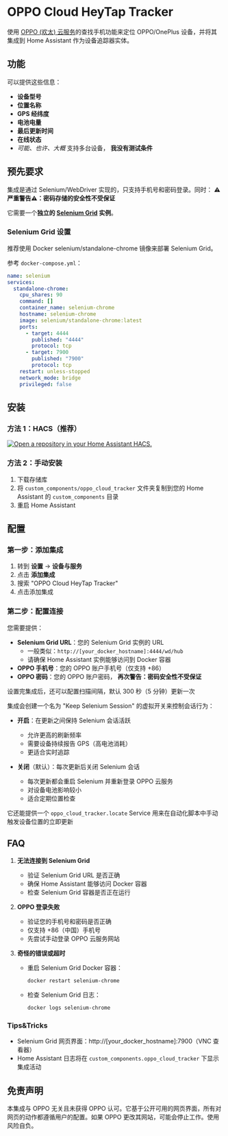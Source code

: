 # OPPO Cloud HeyTap Tracker

使用 [OPPO (欢太) 云服务](https://cloud.oppo.com)的查找手机功能来定位 OPPO/OnePlus 设备，并将其集成到 Home Assistant 作为设备追踪器实体。

## 功能

可以提供这些信息：

- **设备型号**
- **位置名称**
- **GPS 经纬度**
- **电池电量**
- **最后更新时间**
- **在线状态**
- *可能、也许、大概* 支持多台设备， **我没有测试条件**

## 预先要求

集成是通过 Selenium/WebDriver 实现的，只支持手机号和密码登录。同时：
**⚠️严重警告⚠️：密码存储的安全性不受保证**

它需要一个**独立的 [Selenium Grid](https://www.selenium.dev/zh-cn/documentation/grid) 实例**。

### Selenium Grid 设置

推荐使用 Docker selenium/standalone-chrome 镜像来部署 Selenium Grid。

参考 `docker-compose.yml`：
```yaml
name: selenium
services:
  standalone-chrome:
    cpu_shares: 90
    command: []
    container_name: selenium-chrome
    hostname: selenium-chrome
    image: selenium/standalone-chrome:latest
    ports:
      - target: 4444
        published: "4444"
        protocol: tcp
      - target: 7900
        published: "7900"
        protocol: tcp
    restart: unless-stopped
    network_mode: bridge
    privileged: false
```

## 安装

### 方法 1：HACS（推荐）

[![Open a repository in your Home Assistant HACS.](https://my.home-assistant.io/badges/hacs_repository.svg)](https://my.home-assistant.io/redirect/hacs_repository/?owner=jiesou&repository=oppo_cloud_tracker&category=integration)

### 方法 2：手动安装

1. 下载存储库
2. 将 `custom_components/oppo_cloud_tracker` 文件夹复制到您的 Home Assistant 的 `custom_components` 目录
3. 重启 Home Assistant

## 配置

### 第一步：添加集成

1. 转到 **设置** → **设备与服务**
2. 点击 **添加集成**
3. 搜索 "OPPO Cloud HeyTap Tracker"
4. 点击添加集成

### 第二步：配置连接

您需要提供：

- **Selenium Grid URL**：您的 Selenium Grid 实例的 URL
  - 一般类似：`http://[your_docker_hostname]:4444/wd/hub`
  - 请确保 Home Assistant 实例能够访问到 Docker 容器
- **OPPO 手机号**：您的 OPPO 账户手机号（仅支持 +86）
- **OPPO 密码**：您的 OPPO 账户密码， **再次警告：密码安全性不受保证**

设置完集成后，还可以配置扫描间隔，默认 300 秒（5 分钟）更新一次

集成会创建一个名为 "Keep Selenium Session" 的虚拟开关来控制会话行为：

- **开启**：在更新之间保持 Selenium 会话活跃
  - 允许更高的刷新频率
  - 需要设备持续报告 GPS（高电池消耗）
  - 更适合实时追踪

- **关闭**（默认）：每次更新后关闭 Selenium 会话
  - 每次更新都会重启 Selenium 并重新登录 OPPO 云服务
  - 对设备电池影响较小
  - 适合定期位置检查

它还能提供一个 `oppo_cloud_tracker.locate` Service 用来在自动化脚本中手动触发设备位置的立即更新

## FAQ

1. **无法连接到 Selenium Grid**
   - 验证 Selenium Grid URL 是否正确
   - 确保 Home Assistant 能够访问 Docker 容器
   - 检查 Selenium Grid 容器是否正在运行

2. **OPPO 登录失败**
   - 验证您的手机号和密码是否正确
   - 仅支持 +86（中国）手机号
   - 先尝试手动登录 OPPO 云服务网站

3. **奇怪的错误或超时**
   - 重启 Selenium Grid Docker 容器：
     ```bash
     docker restart selenium-chrome
     ```
   - 检查 Selenium Grid 日志：
     ```bash
     docker logs selenium-chrome
     ```

### Tips&Tricks

- Selenium Grid 网页界面：http://[your_docker_hostname]:7900（VNC 查看器）
- Home Assistant 日志将在 `custom_components.oppo_cloud_tracker` 下显示集成活动

## 免责声明

本集成与 OPPO 无关且未获得 OPPO 认可。它基于公开可用的网页界面，所有对网页的动作都遵循用户的配置。如果 OPPO 更改其网站，可能会停止工作。使用风险自负。
